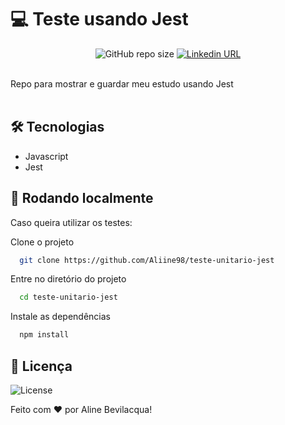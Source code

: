 # 💻 Teste usando Jest
<p   align = "center">
   <img alt   = "GitHub repo size" src                                   = "https://img.shields.io/github/repo-size/Aliine98/teste-unitario-jest?color=magenta&style=flat">
   <a   href  = "https://www.linkedin.com/in/aline-bevilacqua/"><img alt = "Linkedin URL" src = "https://img.shields.io/twitter/url?label=Conecte-se comigo&logo=linkedin&style=social&url=https%3A%2F%2Fwww.linkedin.com%2Fin%2Faline-bevilacqua%2F"></a>
</p>
<br>
Repo para mostrar e guardar meu estudo usando Jest
<br><br>

## 🛠 Tecnologias

- Javascript
- Jest

## 🚀 Rodando localmente

Caso queira utilizar os testes:

Clone o projeto

```bash
  git clone https://github.com/Aliine98/teste-unitario-jest
```

Entre no diretório do projeto

```bash
  cd teste-unitario-jest
```

Instale as dependências

```bash
  npm install
```

## 📝 Licença

![License](https://img.shields.io/github/license/Aliine98/teste-unitario-jest?style=for-the-badge)

Feito com ❤️ por Aline Bevilacqua!